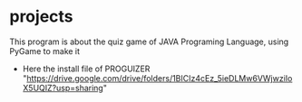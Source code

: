 # projects
This program is about the quiz game of JAVA Programing Language, using PyGame to make it 
* Here the install file of PROGUIZER "https://drive.google.com/drive/folders/1BICIz4cEz_5ieDLMw6VWjwziIoX5UQIZ?usp=sharing"

